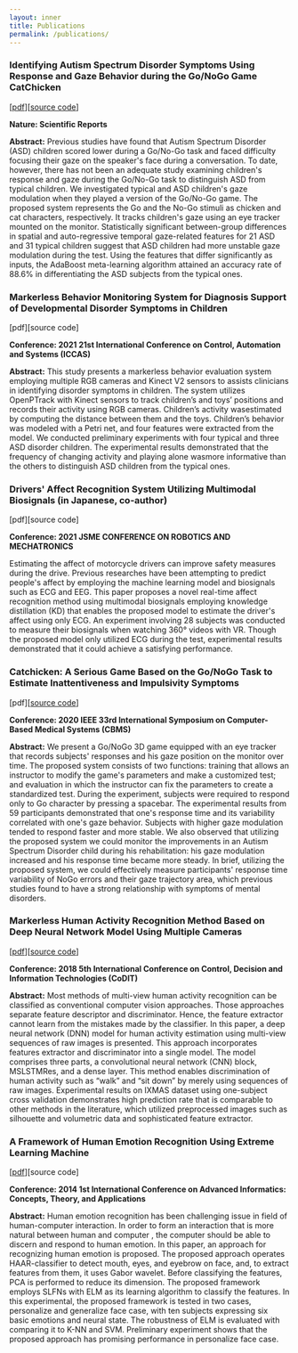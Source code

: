 ```yaml
---
layout: inner
title: Publications
permalink: /publications/
---
```






### **Identifying Autism Spectrum Disorder Symptoms Using Response and Gaze Behavior during the Go/NoGo Game CatChicken**

[<a href="https://www.nature.com/articles/s41598-021-01050-7">pdf</a>][<a href="https://github.com/gitarja/AttentionAnalysis">source code</a>]

**Nature: Scientific Reports**

**Abstract:** Previous studies have found that Autism Spectrum Disorder (ASD) children scored lower during a Go/No-Go task and faced difficulty focusing their gaze on the speaker's face during a conversation. To date, however, there has not been an adequate study examining children's response and gaze during the Go/No-Go task to distinguish ASD from typical children. We investigated typical and ASD children's gaze modulation when they played a version of the Go/No-Go game. The proposed system represents the Go and the No-Go stimuli as chicken and cat characters, respectively. It tracks children's gaze using an eye tracker mounted on the monitor. Statistically significant between-group differences in spatial and auto-regressive temporal gaze-related features for 21 ASD and 31 typical children suggest that ASD children had more unstable gaze modulation during the test. Using the features that differ significantly as inputs, the AdaBoost meta-learning algorithm attained an accuracy rate of 88.6% in differentiating the ASD subjects from the typical ones.


### **Markerless Behavior Monitoring System for Diagnosis Support of Developmental Disorder Symptoms in Children**

[pdf][source code]

**Conference: 2021 21st International Conference on Control, Automation and Systems (ICCAS)**

**Abstract:** This study presents a markerless behavior evaluation system employing multiple RGB cameras and Kinect V2 sensors to assists clinicians in identifying disorder symptoms in children.  The system utilizes OpenPTrack with Kinect sensors to track children’s and toys’ positions and records their activity using RGB cameras. Children’s activity wasestimated by computing the distance between them and the toys. Children’s behavior was modeled with a Petri net, and four features were extracted from the model.  We conducted preliminary experiments with four typical and three ASD disorder children. The experimental results demonstrated that the frequency of changing activity and playing alone wasmore informative than the others to distinguish ASD children from the typical ones.


### Drivers' Affect Recognition System Utilizing Multimodal Biosignals (in Japanese, co-author)
[pdf][source code]

**Conference: 2021 JSME CONFERENCE ON ROBOTICS AND MECHATRONICS**

Estimating the affect of motorcycle drivers can improve safety measures during the drive. Previous researches have been attempting to predict people's affect by employing the machine learning model and biosignals such as ECG and EEG. This paper proposes a novel real-time affect recognition method using multimodal biosignals employing knowledge distillation (KD) that enables the proposed model to estimate the driver's affect using only ECG. An experiment involving 28 subjects was conducted to measure their biosignals when watching 360° videos with VR. Though the proposed model only utilized ECG during the test, experimental results demonstrated that it could achieve a satisfying performance.


### **Catchicken: A Serious Game Based on the Go/NoGo Task to Estimate Inattentiveness and Impulsivity Symptoms**

[pdf][<a href="https://github.com/gitarja/AttentionAnalysis">source code</a>]

**Conference: 2020 IEEE 33rd International Symposium on Computer-Based Medical Systems (CBMS)**

**Abstract:** We present a Go/NoGo 3D game equipped with an eye tracker that records subjects' responses and his gaze position on the monitor over time. The proposed system consists of two functions: training that allows an instructor to modify the game's parameters and make a customized test; and evaluation in which the instructor can fix the parameters to create a standardized test. During the experiment, subjects were required to respond only to Go character by pressing a spacebar. The experimental results from 59 participants demonstrated that one's response time and its variability correlated with one's gaze behavior. Subjects with higher gaze modulation tended to respond faster and more stable. We also observed that utilizing the proposed system we could monitor the improvements in an Autism Spectrum Disorder child during his rehabilitation: his gaze modulation increased and his response time became more steady. In brief, utilizing the proposed system, we could effectively measure participants' response time variability of NoGo errors and their gaze trajectory area, which previous studies found to have a strong relationship with symptoms of mental disorders.


### **Markerless Human Activity Recognition Method Based on Deep Neural Network Model Using Multiple Cameras**

[[pdf](/assets/pdfs/markerless_human_activity_recognition.pdf)][<a href="https://github.com/gitarja/HumanActivityRecognition">source code</a>]

**Conference: 2018 5th International Conference on Control, Decision and Information Technologies (CoDIT)**

**Abstract:** Most methods of multi-view human activity recognition can be classified as conventional computer vision approaches. Those approaches separate feature descriptor and discriminator. Hence, the feature extractor cannot learn from the mistakes made by the classifier. In this paper, a deep neural network (DNN) model for human activity estimation using multi-view sequences of raw images is presented. This approach incorporates features extractor and discriminator into a single model. The model comprises three parts, a convolutional neural network (CNN) block, MSLSTMRes, and a dense layer. This method enables discrimination of human activity such as “walk” and “sit down” by merely using sequences of raw images. Experimental results on IXMAS dataset using one-subject cross validation demonstrates high prediction rate that is comparable to other methods in the literature, which utilized preprocessed images such as silhouette and volumetric data and sophisticated feature extractor.

### **A Framework of Human Emotion Recognition Using Extreme Learning Machine**

[[pdf](/assets/pdfs/a_framework_of_human_emotion.pdf)][source code]

**Conference: 2014 1st International Conference on Advanced Informatics: Concepts, Theory, and Applications**

**Abstract:** Human emotion recognition has been challenging issue in field of human-computer interaction. In order to form an interaction that is more natural between human and computer , the computer should be able to discern and respond to human emotion. In this paper, an approach for recognizing human emotion is proposed. The proposed approach operates HAAR-classifier to detect mouth, eyes, and eyebrow on face, and, to extract features from them, it uses Gabor wavelet. Before classifying the features, PCA is performed to reduce its dimension. The proposed framework employs SLFNs with ELM as its learning algorithm to classify the features. In this experimental, the proposed framework is tested in two cases, personalize and generalize face case, with ten subjects expressing six basic emotions and neural state. The robustness of ELM is evaluated with comparing it to K-NN and SVM. Preliminary experiment shows that the proposed approach has promising performance in personalize face case.


